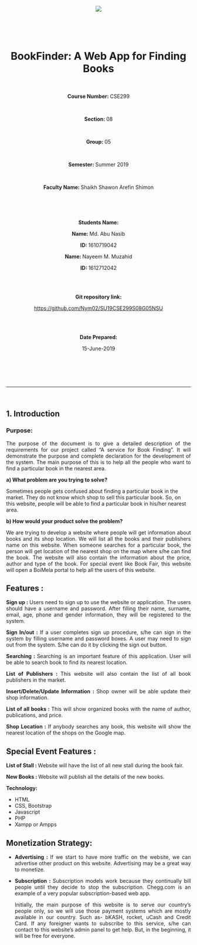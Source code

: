 <p align='center'><img src='https://elmsprodcdnendpoint.azureedge.net/attachments/15/2bfe67c5-2678-e011-969d-0030487d8897/46f5b6ce-3ea8-47ed-8444-80b87ed980cd.png'/></p>

<br/>
<br/>
<br/>

<h1 align='center'>BookFinder: A Web App for Finding Books</h1>
<br/>
<p align="center">
    <p align='center'><b>Course Number: </b> CSE299</p>
    <br/>
    <p align='center'><b>Section: </b>08</p>
    <br/>
    <p align='center'><b>Group: </b>05</p>
    <br/>
    <p align='center'><b>Semester: </b>Summer 2019</p>
    <br/>
    <p align='center'><b>Faculty Name: </b>Shaikh Shawon Arefin Shimon</p>

</p>
<br/>
<br/>

<br/>

<p align='center'><b>Students Name: </b></p>
<p align='center'><b>Name: </b> Md. Abu Nasib</p>
<p align='center'><b>ID: </b> 1610719042</p>
<p align='center'><b>Name: </b> Nayeem M. Muzahid</p>
<p align='center'><b>ID: </b> 1612712042</p>

<br/>

<br>
<p align='center'><b>Git repository link: </b></p>

<p align='center'><a  href='https://github.com/Nym02/SU19CSE299S08G05NSU'>https://github.com/Nym02/SU19CSE299S08G05NSU</a></p>

<br/>
<br/>
<p align='center'><b>Date Prepared:</b></p>
<p align='center'>15-June-2019</p>
<br/>
<br/>
<br/>
<br/>
<hr/>
<br/>

<h2>1. Introduction</h2>
        <h3>Purpose: </h3>
        <p align='justify'>The purpose of the document is to give a detailed description of the requirements for our project called “A service for Book Finding”. It will demonstrate the purpose and complete declaration for the development of the system. The main purpose of this is to help all the people who want to find a particular book in the nearest area.</p>

<p align='justify'><b> a) What problem are you trying to solve?</b>

Sometimes people gets confused about finding a particular book in the market. They do not know which shop to sell this particular book. So, on this website, people will be able to find a particular book in his/her nearest area.</p>

<p align='justify'><b>
b) How would your product solve the problem?</b></p>

<p align='justify'>We are trying to develop a website where people will get information about books and its shop location. We will list all the books and their publishers name on this website. When someone searches for a particular book, the person will get location of the nearest shop on the map where s/he can find the book. The website will also contain the information about the price, author and type of the book. For special event like Book Fair, this website will open a BoiMela portal to help all the users of this website.

</p>

<h2><b>Features : </b></h2>

<p align='justify'><b>Sign up : </b>Users need to sign up to use the website or application. The users should have a username and password. After filling their name, surname, email, age, phone and gender information, they will be registered to the system.</p>
<p align='justify'><b>Sign In/out : </b>If a user completes sign up procedure, s/he can sign in the system by filling username and password boxes. A user may need to sign out from the system. S/he can do it by clicking the sign out button.</p>
<p align='justify'><b>Searching : </b>Searching is an important feature of this application. User will be able to search book to find its nearest location.</p>
<p align='justify'><b>List of Publishers : </b>This website will also contain the list of all book publishers in the market.</p>
<p align='justify'><b>Insert/Delete/Update Information : </b>Shop owner will be able update their shop information.</p>

<p align='justify'><b>List of all books : </b>This will show organized books with the name of author, publications, and price.</p>
<p align='justify'><b>Shop Location : </b>If anybody searches any book, this website will show the nearest location of the shops on the Google map.</p>

<h2><b>Special Event Features : </b></h2>

<p align='justify'><b>List of Stall : </b>Website will have the list of all new stall during the book fair.</p>
<p align='justify'><b>New Books : </b>Website will publish all the details of the new books.</p>

<p><b>Technology: </b></p>

- HTML
- CSS, Bootstrap
- Javascript
- PHP
- Xampp or Ampps

<h2><b>Monetization Strategy:</b></h2>

- <p align='justify'><b>Advertising : </b>    If we start to have more traffic on the website, we can advertise other product on this website. Advertising may be a great way to monetize.</p>

- <p align='justify'><b>Subscription : </b> Subscription models work because they continually bill people until they decide to stop the subscription. Chegg.com is an example of a very popular subscription-based web app.</p>


    <p align='justify'>Initially, the main purpose of this website is to serve our country’s people only, so we will use those payment systems which are mostly available in our country. Such as- bKASH, rocket, uCash and Credit Card. If any foreigner wants to subscribe to this service, s/he can contact to this website’s admin panel to get help. But, in the beginning, it will be free for everyone.</p>
